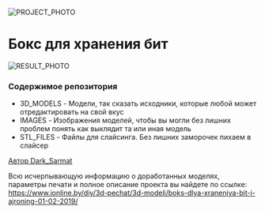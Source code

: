 ![PROJECT_PHOTO](https://www.ionline.by/promo/logo/git-logo.png)
# Бокс для хранения бит
![RESULT_PHOTO](https://static.ionline.by/2019/01/BIT_HOLDER03.jpg)

### Содержимое репозитория

- 3D_MODELS - Модели, так сказать исходники, которые любой может отредактировать на свой вкус
- IMAGES - Изображения моделей, чтобы вы могли без лишних проблем понять как выклядит та или иная модель
- STL_FILES - Файлы для слайсинга. Без лишних заморочек пихаем в слайсер

[Автор Dark_Sarmat](https://www.ionline.by)

Всю исчерпывающую информацию о доработанных моделях, параметры печати и полное описание проекта вы найдете по ссылке: https://www.ionline.by/diy/3d-pechat/3d-modeli/boks-dlya-xraneniya-bit-i-ajroning-01-02-2019/